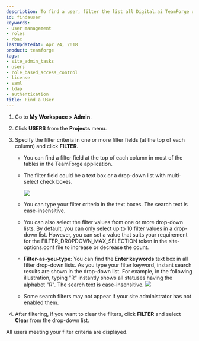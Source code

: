 ```yaml
---
description: To find a user, filter the list all Digital.ai TeamForge users on your site.
id: findauser
keywords:
- user management
- roles
- rbac
lastUpdatedAt: Apr 24, 2018
product: teamforge
tags:
- site_admin_tasks
- users
- role_based_access_control
- license
- saml
- ldap
- authentication
title: Find a User
---
```



1. Go to **My Workspace > Admin**.
2. Click **USERS** from the **Projects** menu.
3. Specify the filter criteria in one or more filter fields (at the top of each column) and click **FILTER**.

   * You can find a filter field at the top of each column in most of the tables in the TeamForge application.
   * The filter field could be a text box or a drop-down list with multi-select check boxes.

     ![](/docs/assets/images/17-4-filtertables02.png)
   * You can type your filter criteria in the text boxes. The search text is case-insensitive.
   * You can also select the filter values from one or more drop-down lists. By default, you can only select up to 10 filter values in a drop-down list. However, you can set a value that suits your requirement for the FILTER_DROPDOWN_MAX_SELECTION token in the site-options.conf file to increase or decrease the count.
   * **Filter-as-you-type**: You can find the **Enter keywords** text box in all filter drop-down lists. As you type your filter keyword, instant search results are shown in the drop-down list. For example, in the following illustration, typing "R" instantly shows all statuses having the alphabet "R". The search text is case-insensitive.
     ![](/docs/assets/images/filtertables01.png)
   * Some search filters may not appear if your site administrator has not enabled them.
4. After filtering, if you want to clear the filters, click **FILTER** and select **Clear** from the drop-down list.

All users meeting your filter criteria are displayed.

